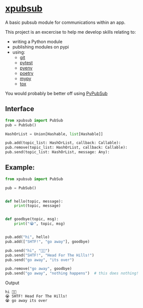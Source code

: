 # [xpubsub](https://pypi.org/project/tox)
A basic pubsub module for communications within an app.

This project is an excercise to help me develop skills relating to:

+ writing a Python module
+ publishing modules on pypi
+ using:
	+ [git](https://pypi.org/project/git)
	+ [pytest](https://pypi.org/project/pytest)
	+ [pyenv](https://pypi.org/project/pyenv)
	+ [poetry](https://pypi.org/project/poetry)
	+ [mypy](https://pypi.org/project/mypy)
	+ [tox](https://pypi.org/project/tox)

You would probably be better off using [PyPubSub](https://pypi.org/project/PyPubSub/)

## Interface
```python
from xpubsub import PubSub
pub = PubSub()

HashOrList = Union[Hashable, list[Hashable]]

pub.add(topic_list: HashOrList, callback: Callable):
pub.remove(topic_list: HashOrList, callback: Callable):
pub.send(topic_list: HashOrList, message: Any):
```

## Example:
```python
from xpubsub import PubSub

pub = PubSub()


def hello(topic, message):
    print(topic, message)


def goodbye(topic, msg):
    print("😭", topic, msg)


pub.add("hi", hello)
pub.add(["SHTF!", "go away"], goodbye)

pub.send("hi", "👋😍")
pub.send("SHTF!", "Head For The Hills!")
pub.send("go away", "its over")

pub.remove("go away", goodbye)
pub.send("go away", "nothing happens")  # this does nothing!

```
Output
```
hi 👋😍
😭 SHTF! Head For The Hills!
😭 go away its over

```


